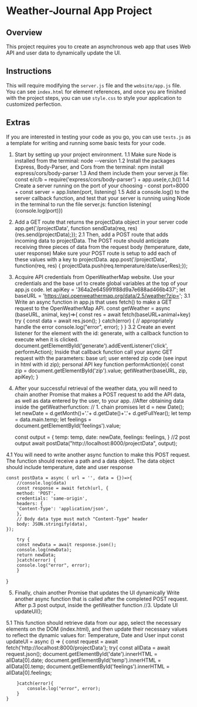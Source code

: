 # Weather-Journal App Project

## Overview
This project requires you to create an asynchronous web app that uses Web API and user data to dynamically update the UI. 

## Instructions
This will require modifying the `server.js` file and the `website/app.js` file. You can see `index.html` for element references, and once you are finished with the project steps, you can use `style.css` to style your application to customized perfection.

## Extras
If you are interested in testing your code as you go, you can use `tests.js` as a template for writing and running some basic tests for your code.

1. Start by setting up your project environment.
1.1 Make sure Node is installed from the terminal: 
    node --version
1.2 Install the packages Express, Body-Parser, and Cors from the terminal: 
    npm install express/cors/body-parser
1.3 And them include them your server.js file: 
    const e/c/b = require('express/cors/body-parser') + app.use(e,c,b())
1.4 Create a server running on the port of your choosing - 
    const port=8000 + const server = app.listen(port, listening)
1.5 Add a console.log() to the server callback function, and test that your server is running using Node in the terminal to run the file server.js: 
    function listening( {console.log(port)})

2. Add a GET route that returns the projectData object in your server code 
    app.get('/projectData', function sendData(req, res) {res.send(projectData);});
2.1 Then, add a POST route that adds incoming data to projectData. The POST route should anticipate receiving three pieces of data from the request body (temperature, date, user response)  Make sure your POST route is setup to add each of these values with a key to projectData.
    app.post('/projectData', function(req, res) { projectData.push(req.temperature/date/userRes);});

3. Acquire API credentials from OpenWeatherMap website. Use your credentials and the base url to create global variables at the top of your app.js code.
    let apiKey = '364a2e645991f88d9a7e688ad466b437';
    let baseURL = 'https://api.openweathermap.org/data/2.5/weather?zip=';
3.1 Write an async function in app.js that uses fetch() to make a GET request to the OpenWeatherMap API.
    const getWeather = async (baseURL, animal, key)=>{
    const res = await fetch(baseURL+animal+key)
    try {
        const data = await res.json();
    }  catch(error) {
        // appropriately handle the error
        console.log("error", error);
    }
    }
3.2 Create an event listener for the element with the id: generate, with a callback function to execute when it is clicked.
document.getElementById('generate').addEventListener('click', performAction);
Inside that callback function call your async GET request with the parameters: base url; user entered zip code (see input in html with id zip); personal API key
    function performAction(e){
        const zip =  document.getElementById('zip').value;
        getWeather(baseURL, zip, apiKey);
    }


4. After your successful retrieval of the weather data, you will need to chain another Promise that makes a POST request to add the API data, as well as data entered by the user, to your app. 
    //After obtaining data inside the getWeatherfunction:
    // 1. chain promises
    let d = new Date();
    let newDate = d.getMonth()+'.'+ d.getDate()+'.'+ d.getFullYear();
    let temp = data.main.temp;
    let feelings = document.getElementById('feelings').value;

    const output = {
        temp: temp,
        date: newDate,
        feelings: feelings,
    }
    //2 post output
    await postData("http://localhost:8000/projectData", output);

4.1 You will need to write another async function to make this POST request. The function should receive a path and a data object. The data object should include temperature, date and user response

    const postData = async ( url = '', data = {})=>{
        //console.log(data)
        const response = await fetch(url, {
        method: 'POST', 
        credentials: 'same-origin',
        headers: {
        'Content-Type': 'application/json',
        },
        // Body data type must match "Content-Type" header        
        body: JSON.stringify(data), 
    });

        try {
        const newData = await response.json();
        console.log(newData);
        return newData;
        }catch(error) {
        console.log("error", error);
        }
  }

5. Finally, chain another Promise that updates the UI dynamically Write another async function that is called after the completed POST request. 
    After p.3 post output, inside the getWeather function
    //3. Update UI
    updateUI(); 

5.1 This function should retrieve data from our app, select the necessary elements on the DOM (index.html), and then update their necessary values to reflect the dynamic values for: Temperature, Date and User input
    const updateUI = async () => {
        const request = await fetch('http://localhost:8000/projectData');
        try{
            const allData = await request.json();
            document.getElementById('date').innerHTML = allData[0].date;
            document.getElementById('temp').innerHTML = allData[0].temp;
            document.getElementById('feelings').innerHTML = allData[0].feelings;

        }catch(error){
            console.log("error", error);
        }
    }

